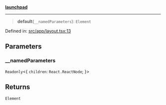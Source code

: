 [**launchpad**](index.md)

***

> **default**(`__namedParameters`): `Element`

Defined in: [src/app/layout.tsx:13](https://github.com/victorbratov/launchpad/blob/35b0965dd86b05a55a9206d809917613bd599c25/src/app/layout.tsx#L13)

## Parameters

### \_\_namedParameters

`Readonly`\<\{ `children`: `React.ReactNode`; \}\>

## Returns

`Element`
